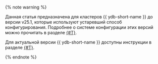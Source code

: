 {% note warning %}

Данная статья предназначена для кластеров {{ ydb-short-name }} до версии v25.1, которые используют устаревший способ конфигурирования. Подробнее о системе конфигурации этих версий можно прочитать в разделе [{#T}](../index.md).

Для актуальной версии {{ ydb-short-name }} доступны инструкции в разделе [{#T}](../../index.md).

{% endnote %}
